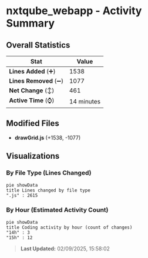 # nxtqube_webapp - Activity Summary 

## Overall Statistics

| Stat                   | Value                                                             |
| ---------------------- | ----------------------------------------------------------------- |
| **Lines Added** (➕)   | 1538                                          |
| **Lines Removed** (➖) | 1077                                        |
| **Net Change** (↕)    | 461                |
| **Active Time** (⌚)   | 14 minutes |


## Modified Files
- **drawGrid.js** (+1538, -1077)

## Visualizations

### By File Type (Lines Changed)

```mermaid
pie showData
title Lines changed by file type
".js" : 2615
```

### By Hour (Estimated Activity Count)

```mermaid
pie showData
title Coding activity by hour (count of changes)
"14h" : 3
"15h" : 12
```


> **Last Updated:** 02/09/2025, 15:58:02